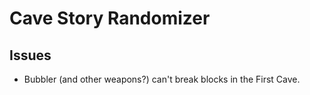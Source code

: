 Cave Story Randomizer
=====================

Issues
------

- Bubbler (and other weapons?) can't break blocks in the First Cave.
